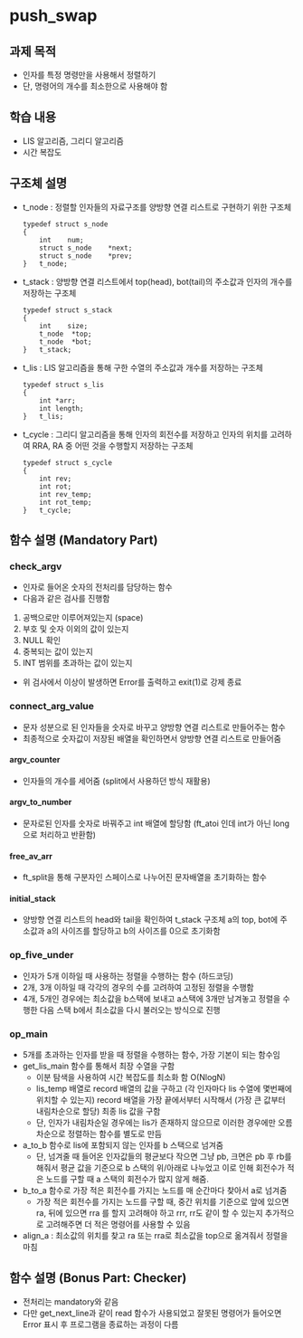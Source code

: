 # push_swap

## 과제 목적

- 인자를 특정 명령만을 사용해서 정렬하기
- 단, 명령어의 개수를 최소한으로 사용해야 함

## 학습 내용

- LIS 알고리즘, 그리디 알고리즘
- 시간 복잡도

## 구조체 설명

- t_node : 정렬할 인자들의 자료구조를 양방향 연결 리스트로 구현하기 위한 구조체
    
    ```
    typedef struct s_node
    {
    	int    num;
    	struct s_node    *next;
    	struct s_node    *prev;
    }	t_node;
    ```
    
- t_stack : 양방향 연결 리스트에서 top(head), bot(tail)의 주소값과 인자의 개수를 저장하는 구조체
    
    ```
    typedef struct s_stack
    {
    	int    size;
    	t_node	*top;
    	t_node	*bot;
    }	t_stack;
    ```
    
- t_lis : LIS 알고리즘을 통해 구한 수열의 주소값과 개수를 저장하는 구조체
    
    ```
    typedef struct s_lis
    {
    	int *arr;
    	int length;
    }	t_lis;
    ```
    
- t_cycle : 그리디 알고리즘을 통해 인자의 회전수를 저장하고 인자의 위치를 고려하여 RRA, RA 중 어떤 것을 수행할지 저장하는 구조체
    
    ```
    typedef struct s_cycle
    {
    	int	rev;
    	int	rot;
    	int	rev_temp;
    	int	rot_temp;
    }	t_cycle;
    ```
    
## 함수 설명 (Mandatory Part)

### check_argv

- 인자로 들어온 숫자의 전처리를 담당하는 함수
- 다음과 같은 검사를 진행함
1. 공백으로만 이루어져있는지 (space)
2. 부호 및 숫자 이외의 값이 있는지
3. NULL 확인
4. 중복되는 값이 있는지
5. INT 범위를 초과하는 값이 있는지
- 위 검사에서 이상이 발생하면 Error를 출력하고 exit(1)로 강제 종료

### connect_arg_value

- 문자 성분으로 된 인자들을 숫자로 바꾸고 양방향 연결 리스트로 만들어주는 함수
- 최종적으로 숫자값이 저장된 배열을 확인하면서 양방향 연결 리스트로 만들어줌

#### argv_counter

- 인자들의 개수를 세어줌 (split에서 사용하던 방식 재활용)

#### argv_to_number

- 문자로된 인자를 숫자로 바꿔주고 int 배열에 할당함 (ft_atoi 인데 int가 아닌 long으로 처리하고 반환함)

#### free_av_arr
- ft_split을 통해 구분자인 스페이스로 나누어진 문자배열을 초기화하는 함수


#### initial_stack

- 양방향 연결 리스트의 head와 tail을 확인하여 t_stack 구조체 a의 top, bot에 주소값과 a의 사이즈를 할당하고 b의 사이즈를 0으로 초기화함

### op_five_under

- 인자가 5개 이하일 때 사용하는 정렬을 수행하는 함수 (하드코딩)
- 2개, 3개 이하일 때 각각의 경우의 수를 고려하여 고정된 정렬을 수행함
- 4개, 5개인 경우에는 최소값을 b스택에 보내고 a스택에 3개만 남겨놓고 정렬을 수행한 다음 스택 b에서 최소값을 다시 불러오는 방식으로 진행

### op_main

- 5개를 초과하는 인자를 받을 때 정렬을 수행하는 함수, 가장 기본이 되는 함수임
- get_lis_main 함수를 통해서 최장 수열을 구함
    - 이분 탐색을 사용하여 시간 복잡도를 최소화 함 O(NlogN)
    - lis_temp 배열로 record 배열의 값을 구하고 (각 인자마다 lis 수열에 몇번째에 위치할 수 있는지) record 배열을 가장 끝에서부터 시작해서 (가장 큰 값부터 내림차순으로 할당) 최종 lis 값을 구함
    - 단, 인자가 내림차순일 경우에는 lis가 존재하지 않으므로 이러한 경우에만 오름차순으로 정렬하는 함수를 별도로 만듬
- a_to_b 함수로 lis에 포함되지 않는 인자를 b 스택으로 넘겨줌
    - 단, 넘겨줄 때 들어온 인자값들의 평균보다 작으면 그냥 pb, 크면은 pb 후 rb를 해줘서 평균 값을 기준으로 b 스택의 위/아래로 나누었고 이로 인해 회전수가 적은 노드를 구할 때 a 스택의 회전수가 많지 않게 해줌.
- b_to_a 함수로 가장 적은 회전수를 가지는 노드를 매 순간마다 찾아서 a로 넘겨줌
    - 가장 적은 회전수를 가지는 노드를 구할 때, 중간 위치를 기준으로 앞에 있으면 ra, 뒤에 있으면 rra 를 할지 고려해야 하고 rrr, rr도 같이 할 수 있는지 추가적으로 고려해주면 더 적은 명령어를 사용할 수 있음
- align_a : 최소값의 위치를 찾고 ra 또는 rra로 최소값을 top으로 옮겨줘서 정렬을 마침

## 함수 설명 (Bonus Part: Checker)

- 전처리는 mandatory와 같음
- 다만 get_next_line과 같이 read 함수가 사용되었고 잘못된 명령어가 들어오면 Error 표시 후 프로그램을 종료하는 과정이 다름
